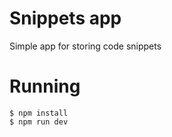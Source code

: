 # Snippets app
Simple app for storing code snippets

# Running
```shell
$ npm install
$ npm run dev
```
